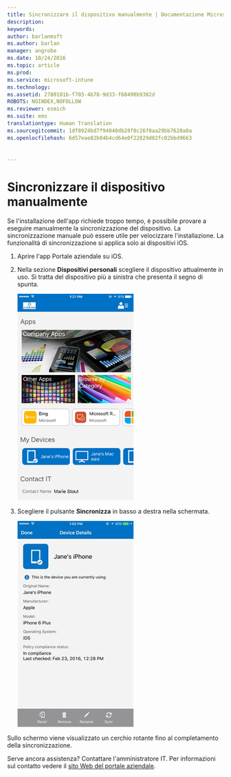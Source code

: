```yaml
---
title: Sincronizzare il dispositivo manualmente | Documentazione Microsoft
description: 
keywords: 
author: barlanmsft
ms.author: barlan
manager: angrobe
ms.date: 10/24/2016
ms.topic: article
ms.prod: 
ms.service: microsoft-intune
ms.technology: 
ms.assetid: 2780101b-f703-4b78-9d33-f68490b9382d
ROBOTS: NOINDEX,NOFOLLOW
ms.reviewer: esmich
ms.suite: ems
translationtype: Human Translation
ms.sourcegitcommit: 1df8924bd7f94040db28f0c26f0aa29bb7620a0a
ms.openlocfilehash: 6d57eae82b84b4cd64e0f22829d02fc02bbd9663


---
```



# <a name="sync-your-ios-device-manually"></a>Sincronizzare il dispositivo manualmente

Se l'installazione dell'app richiede troppo tempo, è possibile provare a eseguire manualmente la sincronizzazione del dispositivo. La sincronizzazione manuale può essere utile per velocizzare l'installazione. La funzionalità di sincronizzazione si applica solo ai dispositivi iOS.

1. Aprire l'app Portale aziendale su iOS.

2. Nella sezione **Dispositivi personali** scegliere il dispositivo attualmente in uso. Si tratta del dispositivo più a sinistra che presenta il segno di spunta.

    ![Schermo del dispositivo con la sezione Dispositivi personali](./media/ios-sync-1-comp-portal-apps.png)

3.  Scegliere il pulsante **Sincronizza** in basso a destra nella schermata.

    ![Dettagli del dispositivo con il pulsante Sincronizza](./media/ios-sync-2-sync-button.png)

Sullo schermo viene visualizzato un cerchio rotante fino al completamento della sincronizzazione.

Serve ancora assistenza? Contattare l'amministratore IT. Per informazioni sul contatto vedere il [sito Web del portale aziendale](http://portal.manage.microsoft.com).



<!--HONumber=Dec16_HO3-->


